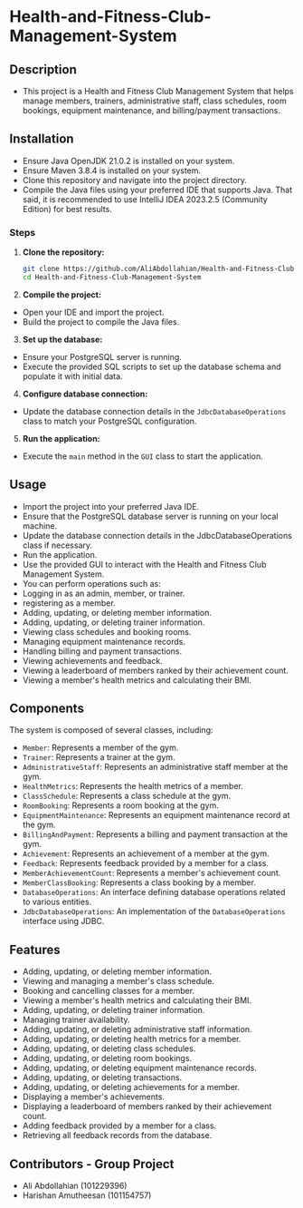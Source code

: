 # Health-and-Fitness-Club-Management-System

## Description
- This project is a Health and Fitness Club Management System that helps manage members, trainers, administrative staff, class schedules, room bookings, equipment maintenance, and billing/payment transactions.

## Installation
- Ensure Java OpenJDK 21.0.2 is installed on your system. 
- Ensure Maven 3.8.4 is installed on your system.
- Clone this repository and navigate into the project directory.
- Compile the Java files using your preferred IDE that supports Java. That said, it is recommended to use IntelliJ IDEA 2023.2.5 (Community Edition) for best results. 


### Steps
1. **Clone the repository:** 
   ```bash
   git clone https://github.com/AliAbdollahian/Health-and-Fitness-Club-Management-System.git
   cd Health-and-Fitness-Club-Management-System

2. **Compile the project:**
- Open your IDE and import the project.
- Build the project to compile the Java files.

3. **Set up the database:**
- Ensure your PostgreSQL server is running.
- Execute the provided SQL scripts to set up the database schema and populate it with initial data.

4. **Configure database connection:**
- Update the database connection details in the `JdbcDatabaseOperations` class to match your PostgreSQL configuration.

5. **Run the application:**
- Execute the `main` method in the `GUI` class to start the application.

## Usage
- Import the project into your preferred Java IDE.
- Ensure that the PostgreSQL database server is running on your local machine.
- Update the database connection details in the JdbcDatabaseOperations class if necessary.
- Run the application.
- Use the provided GUI to interact with the Health and Fitness Club Management System.
- You can perform operations such as:
- Logging in as an admin, member, or trainer.
- registering as a member.
- Adding, updating, or deleting member information.
- Adding, updating, or deleting trainer information.
- Viewing class schedules and booking rooms.
- Managing equipment maintenance records.
- Handling billing and payment transactions.
- Viewing achievements and feedback.
- Viewing a leaderboard of members ranked by their achievement count.
- Viewing a member's health metrics and calculating their BMI.



## Components

The system is composed of several classes, including:

- `Member`: Represents a member of the gym.
- `Trainer`: Represents a trainer at the gym.
- `AdministrativeStaff`: Represents an administrative staff member at the gym.
- `HealthMetrics`: Represents the health metrics of a member.
- `ClassSchedule`: Represents a class schedule at the gym.
- `RoomBooking`: Represents a room booking at the gym.
- `EquipmentMaintenance`: Represents an equipment maintenance record at the gym.
- `BillingAndPayment`: Represents a billing and payment transaction at the gym.
- `Achievement`: Represents an achievement of a member at the gym.
- `Feedback`: Represents feedback provided by a member for a class.
- `MemberAchievementCount`: Represents a member's achievement count.
- `MemberClassBooking`: Represents a class booking by a member.
- `DatabaseOperations`: An interface defining database operations related to various entities.
- `JdbcDatabaseOperations`: An implementation of the `DatabaseOperations` interface using JDBC.

## Features

- Adding, updating, or deleting member information.
- Viewing and managing a member's class schedule.
- Booking and cancelling classes for a member.
- Viewing a member's health metrics and calculating their BMI.
- Adding, updating, or deleting trainer information.
- Managing trainer availability.
- Adding, updating, or deleting administrative staff information.
- Adding, updating, or deleting health metrics for a member.
- Adding, updating, or deleting class schedules.
- Adding, updating, or deleting room bookings.
- Adding, updating, or deleting equipment maintenance records.
- Adding, updating, or deleting transactions.
- Adding, updating, or deleting achievements for a member.
- Displaying a member's achievements.
- Displaying a leaderboard of members ranked by their achievement count.
- Adding feedback provided by a member for a class.
- Retrieving all feedback records from the database.

## Contributors - Group Project
- Ali Abdollahian (101229396) 
- Harishan Amutheesan (101154757)
